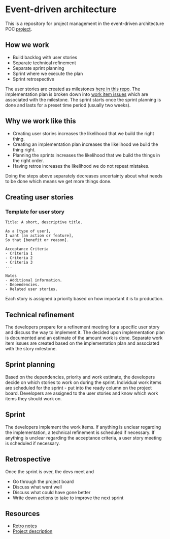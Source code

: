 # Event-driven architecture
This is a repository for project management in the event-driven architecture POC [project](https://github.com/Clinical-Genomics/project-planning/issues/525).

## How we work
- Build backlog with user stories
- Separate technical refinement
- Separate sprint planning
- Sprint where we execute the plan
- Sprint retrospective

The user stories are created as milestones [here in this repo](https://github.com/Clinical-Genomics/streamline-delivery/milestones).
The implementation plan is broken down into [work item issues](https://github.com/Clinical-Genomics/streamline-delivery/issues?q=is%3Aopen+is%3Aissue+label%3A%22Work+item%22) which are associated with the milestone.
The sprint starts once the sprint planning is done and lasts for a preset time period (usually two weeks).

## Why we work like this
- Creating user stories increases the likelihood that we build the right thing.
- Creating an implementation plan increases the likelihood we build the thing right.
- Planning the sprints increases the likelihood that we build the things in the right order.
- Having retros increases the likelihood we do not repeat mistakes.

Doing the steps above separately decreases uncertainty about what needs to be done which means we get more things done.

## Creating user stories
### Template for user story
```
Title: A short, descriptive title.

As a [type of user],
I want [an action or feature],
So that [benefit or reason].

Acceptance Criteria
- Criteria 1
- Criteria 2
- Criteria 3
...

Notes
- Additional information.
- Dependencies.
- Related user stories.
```
Each story is assigned a priority based on how important it is to production.

## Technical refinement
The developers prepare for a refinement meeting for a specific user story and discuss the way to implement it.
The decided upon implementation plan is documented and an estimate of the amount work is done.
Separate work item issues are created based on the implementation plan and associated with the story milestone.

## Sprint planning
Based on the dependencies, priority and work estimate, the developers decide on which stories to work on during the sprint.
Individual work items are scheduled for the sprint - put into the ready column on the project board.
Developers are assigned to the user stories and know which work items they should work on.

## Sprint
The developers implement the work items.
If anything is unclear regarding the implementation, a technical refinement is scheduled if necessary.
If anything is unclear regarding the acceptance criteria, a user story meeting is scheduled if necessary.

## Retrospective
Once the sprint is over, the devs meet and
- Go through the project board
- Discuss what went well
- Discuss what could have gone better
- Write down actions to take to improve the next sprint

## Resources
- [Retro notes](https://docs.google.com/document/d/1mY1dSQl9fMe6nuyP09ZAa3y29TGPDyO0dOi16R7kdds/edit?usp=sharing)
- [Project description](https://github.com/Clinical-Genomics/project-planning/issues/525)
